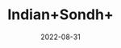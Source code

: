 ---
title: 'Indian+Sondh+'
date: '2022-08-31' 
metatag: '' 
inventory: '0' 
draft: false 
# meta description 
shortDescripton: ''
description: 'Herb'
longdescription: ''
featured: True
# product Price
price: '60.0'
# Product Short Description
shortDescription: ''
productID: 'DBB1F007-1429-ED11-9968-005056B3A416'
type: 'products'
category: 'Herb' 
thumnailproduct: 'https://aminsaddiquidawakhana.eralive.net/images/products/DBB1F007-1429-ED11-9968-005056B3A4161.png' 
images:
  - image: 'images/products/DBB1F007-1429-ED11-9968-005056B3A4161.png'  
Variants:
---